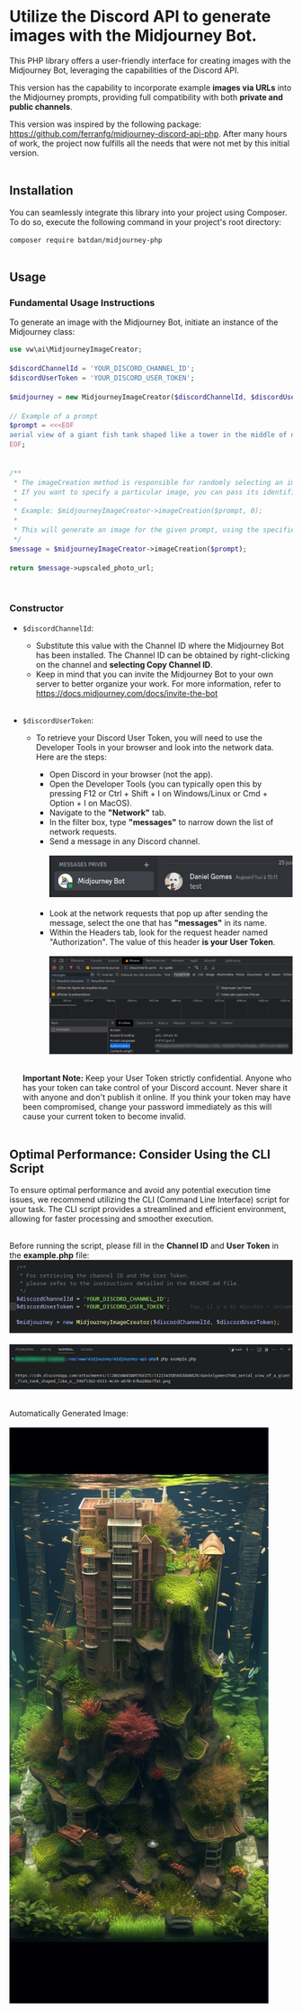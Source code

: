 # Utilize the Discord API to generate images with the Midjourney Bot.

This PHP library offers a user-friendly interface for creating images with the Midjourney Bot, leveraging the capabilities of the Discord API.

This version has the capability to incorporate example **images via URLs** into the Midjourney prompts, providing full compatibility with both **private and public channels**.

This version was inspired by the following package: https://github.com/ferranfg/midjourney-discord-api-php. After many hours of work, the project now fulfills all the needs that were not met by this initial version.
<br /><br />

## Installation

You can seamlessly integrate this library into your project using Composer. To do so, execute the following command in your project's root directory:

`composer require batdan/midjourney-php`
<br /><br />

## Usage

### Fundamental Usage Instructions

To generate an image with the Midjourney Bot, initiate an instance of the Midjourney class:

```php
use vw\ai\MidjourneyImageCreator;

$discordChannelId = 'YOUR_DISCORD_CHANNEL_ID';
$discordUserToken = 'YOUR_DISCORD_USER_TOKEN';

$midjourney = new MidjourneyImageCreator($discordChannelId, $discordUserToken);

// Example of a prompt
$prompt = <<<EOF
aerial view of a giant fish tank shaped like a tower in the middle of new york city, https://depuismonhamac.jardiland.com/wp-content/uploads/2019/06/AdobeStock_196378179.jpeg, 8k octane render, photorealistic --ar 9:20 --v 5
EOF;


/**
 * The imageCreation method is responsible for randomly selecting an image from the 4 options provided by Midjourney.
 * If you want to specify a particular image, you can pass its identifier (ranging from 0 to 3) as the second parameter.
 * 
 * Example: $midjourneyImageCreator->imageCreation($prompt, 0);
 *
 * This will generate an image for the given prompt, using the specified image identifier (in this case, 0).
 */
$message = $midjourneyImageCreator->imageCreation($prompt);

return $message->upscaled_photo_url;
```
<br />

### Constructor

- `$discordChannelId`:
    - Substitute this value with the Channel ID where the Midjourney Bot has been installed. The Channel ID can be obtained by right-clicking on the channel and **selecting Copy Channel ID**.
    - Keep in mind that you can invite the Midjourney Bot to your own server to better organize your work. For more information, refer to https://docs.midjourney.com/docs/invite-the-bot
<br /><br />
- `$discordUserToken`:
    - To retrieve your Discord User Token, you will need to use the Developer Tools in your browser and look into the network data. Here are the steps:

        - Open Discord in your browser (not the app).
        - Open the Developer Tools (you can typically open this by pressing F12 or Ctrl + Shift + I on Windows/Linux or Cmd + Option + I on MacOS).
        - Navigate to the **"Network"** tab.
        - In the filter box, type **"messages"** to narrow down the list of network requests.
        - Send a message in any Discord channel.
        <br /><br />
        ![](img/send-message.png)
        <br /><br />
        - Look at the network requests that pop up after sending the message, select the one that has **"messages"** in its name.
        - Within the Headers tab, look for the request header named "Authorization". The value of this header **is your User Token**.
        <br /><br />
        ![](img/get-user-token.png)
        <br /><br />

    **Important Note:** Keep your User Token strictly confidential. Anyone who has your token can take control of your Discord account. Never share it with anyone and don't publish it online. If you think your token may have been compromised, change your password immediately as this will cause your current token to become invalid.
<br /><br />

## Optimal Performance: Consider Using the CLI Script
To ensure optimal performance and avoid any potential execution time issues, we recommend utilizing the CLI (Command Line Interface) script for your task. The CLI script provides a streamlined and efficient environment, allowing for faster processing and smoother execution.
<br /><br />

Before running the script, please fill in the **Channel ID** and **User Token** in the **example.php** file:
<br />
![](img/credentials.png)
<br /><br />
![](img/cli-php.png)
<br /><br />

Automatically Generated Image:
<br /><br />
![](img/result.png)
<br /><br />
